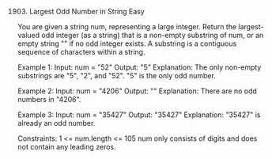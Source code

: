 1903. Largest Odd Number in String
Easy

You are given a string num, representing a large integer. Return the largest-valued odd integer (as a string) that is a non-empty substring of num, or an empty string "" if no odd integer exists.
A substring is a contiguous sequence of characters within a string.

Example 1:
Input: num = "52"
Output: "5"
Explanation: The only non-empty substrings are "5", "2", and "52". "5" is the only odd number.

Example 2:
Input: num = "4206"
Output: ""
Explanation: There are no odd numbers in "4206".

Example 3:
Input: num = "35427"
Output: "35427"
Explanation: "35427" is already an odd number.
 
Constraints:
1 <= num.length <= 105
num only consists of digits and does not contain any leading zeros.
